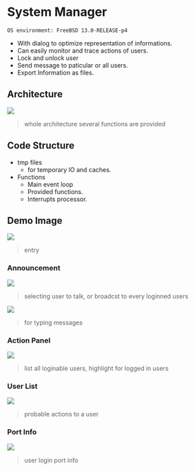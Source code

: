 # System Manager
```
OS environment: FreeBSD 13.0-RELEASE-p4 
```
- With dialog to optimize representation of informations.
- Can easily monitor and trace actions of users.
- Lock and unlock user
- Send message to paticular or all users.
- Export Information as files.

## Architecture
![](media/Action-flow.png)
> whole architecture
> several functions are provided

## Code Structure
- tmp files
  - for temporary IO and caches.
- Functions
  - Main event loop
  - Provided functions.
  - Interrupts processor.

## Demo Image
![](media/System-Info-Panel.png)
> entry

### Announcement
![](media/Announcement-panel.png)
> selecting user to talk, or broadcst to every loginned users


![](media/Typing-Message.png)
> for typing messages

### Action Panel
![](media/Action-Panel.png)
> list all loginable users, highlight for logged in users

### User List
![](media/Actions.png)
> probable actions to a user

### Port Info
![](media/Port-Info.png)
> user login port info
